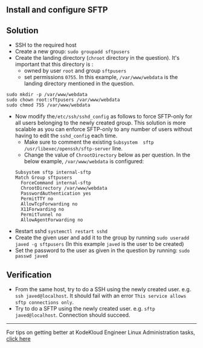## Install and configure SFTP
## Solution
* SSH to the required host
* Create a new group: `sudo groupadd sftpusers`
* Create the landing directory (`chroot` directory in the question). It's important that this directory is :
  * owned by user `root` and group `sftpusers`
  * set permissions `0755`. 
In this example, `/var/www/webdata` is the landing directory mentioned in the question.
```
sudo mkdir -p /var/www/webdata
sudo chown root:sftpusers /var/www/webdata
sudo chmod 755 /var/www/webdata
```
* Now modify the`/etc/ssh/sshd_config` as follows to force SFTP-only for all users belonging to the newly created group. This solution is more scalable as you can enforce SFTP-only to any number of users without having to edit the `sshd_config` each time.
  * Make sure to comment the existing `Subsystem  sftp  /usr/libexec/openssh/sftp-server` line. 
  * Change the value of `ChrootDirectory` below as per question. In the below example, `/var/www/webdata` is configured:
  ```
  Subsystem sftp internal-sftp 
  Match Group sftpusers 
    ForceCommand internal-sftp 
    ChrootDirectory /var/www/webdata 
    PasswordAuthentication yes 
    PermitTTY no 
    AllowTcpForwarding no 
    X11Forwarding no 
    PermitTunnel no 
    AllowAgentForwarding no 
  ```
* Restart sshd `systemctl restart sshd`
* Create the given user and add it to the group by running `sudo useradd javed -g sftpusers` (In this example `javed` is the user to be created)
* Set the password to the user as given in the question by running: `sudo passwd javed`

## Verification
* From the same host, try to do a SSH using the newly created user. e.g. `ssh javed@localhost`. It should fail with an error `This service allows sftp connections only`.
* Try to do a SFTP using the newly created user. e.g. `sftp javed@localhost`. Connection should succeed.

---
For tips on getting better at KodeKloud Engineer Linux Administration tasks, [click here](./README.md)